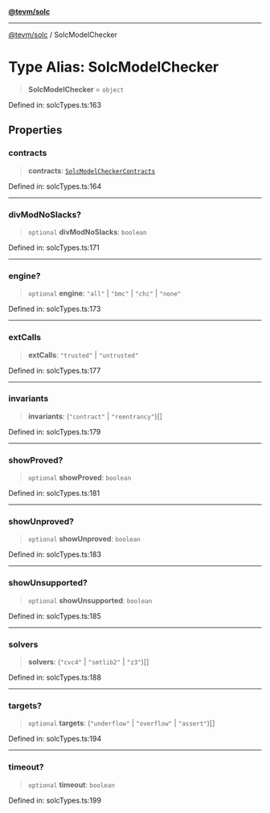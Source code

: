[**@tevm/solc**](../README.md)

***

[@tevm/solc](../globals.md) / SolcModelChecker

# Type Alias: SolcModelChecker

> **SolcModelChecker** = `object`

Defined in: solcTypes.ts:163

## Properties

### contracts

> **contracts**: [`SolcModelCheckerContracts`](SolcModelCheckerContracts.md)

Defined in: solcTypes.ts:164

***

### divModNoSlacks?

> `optional` **divModNoSlacks**: `boolean`

Defined in: solcTypes.ts:171

***

### engine?

> `optional` **engine**: `"all"` \| `"bmc"` \| `"chc"` \| `"none"`

Defined in: solcTypes.ts:173

***

### extCalls

> **extCalls**: `"trusted"` \| `"untrusted"`

Defined in: solcTypes.ts:177

***

### invariants

> **invariants**: (`"contract"` \| `"reentrancy"`)[]

Defined in: solcTypes.ts:179

***

### showProved?

> `optional` **showProved**: `boolean`

Defined in: solcTypes.ts:181

***

### showUnproved?

> `optional` **showUnproved**: `boolean`

Defined in: solcTypes.ts:183

***

### showUnsupported?

> `optional` **showUnsupported**: `boolean`

Defined in: solcTypes.ts:185

***

### solvers

> **solvers**: (`"cvc4"` \| `"smtlib2"` \| `"z3"`)[]

Defined in: solcTypes.ts:188

***

### targets?

> `optional` **targets**: (`"underflow"` \| `"overflow"` \| `"assert"`)[]

Defined in: solcTypes.ts:194

***

### timeout?

> `optional` **timeout**: `boolean`

Defined in: solcTypes.ts:199
